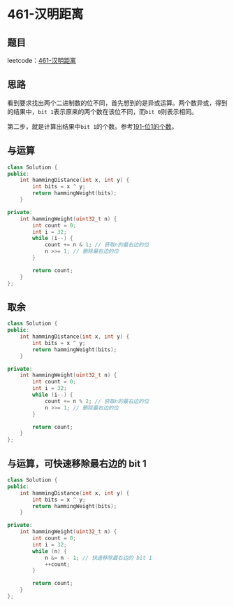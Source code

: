 # 461-汉明距离

## 题目

leetcode：[461-汉明距离](https://leetcode-cn.com/problems/hamming-distance/)

## 思路

看到要求找出两个二进制数的位不同，首先想到的是异或运算。两个数异或，得到的结果中，`bit 1`表示原来的两个数在该位不同，而`bit 0`则表示相同。

第二步，就是计算出结果中`bit 1`的个数。参考[191-位1的个数](../191-位1的个数/README.md)。

## 与运算

```c++
class Solution {
public:
    int hammingDistance(int x, int y) {
        int bits = x ^ y;
        return hammingWeight(bits);
    }

private:
    int hammingWeight(uint32_t n) {
        int count = 0;
        int i = 32;
        while (i--) {
            count += n & 1; // 获取n的最右边的位
            n >>= 1; // 删除最右边的位
        }

        return count;
    }
};
```

## 取余

```c++
class Solution {
public:
    int hammingDistance(int x, int y) {
        int bits = x ^ y;
        return hammingWeight(bits);
    }

private:
    int hammingWeight(uint32_t n) {
        int count = 0;
        int i = 32;
        while (i--) {
            count += n % 2; // 获取n的最右边的位
            n >>= 1; // 删除最右边的位
        }

        return count;
    }
};
```

## 与运算，可快速移除最右边的 bit 1

```c++
class Solution {
public:
    int hammingDistance(int x, int y) {
        int bits = x ^ y;
        return hammingWeight(bits);
    }

private:
    int hammingWeight(uint32_t n) {
        int count = 0;
        int i = 32;
        while (n) {
            n &= n - 1; // 快速移除最右边的 bit 1
            ++count;
        }

        return count;
    }
};
```

